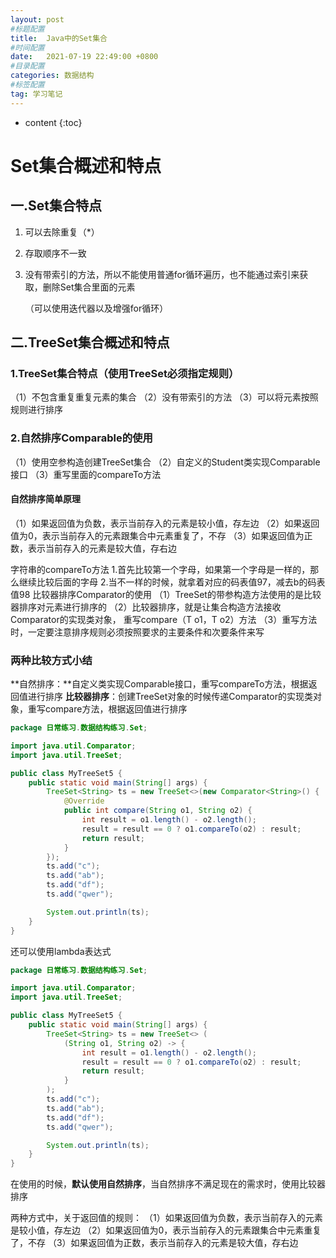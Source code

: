 ```yaml
---
layout: post
#标题配置
title:  Java中的Set集合
#时间配置
date:   2021-07-19 22:49:00 +0800
#目录配置
categories: 数据结构
#标签配置
tag: 学习笔记
---
```


* content
{:toc}



# Set集合概述和特点

## 一.Set集合特点

1. 可以去除重复（*）

2. 存取顺序不一致

3. 没有带索引的方法，所以不能使用普通for循环遍历，也不能通过索引来获取，删除Set集合里面的元素

   （可以使用迭代器以及增强for循环）

## 二.TreeSet集合概述和特点

### 1.TreeSet集合特点（使用TreeSet必须指定规则）

（1）不包含重复重复元素的集合
（2）没有带索引的方法
（3）可以将元素按照规则进行排序

### 2.自然排序Comparable的使用
（1）使用空参构造创建TreeSet集合
（2）自定义的Student类实现Comparable接口
（3）重写里面的compareTo方法
#### 自然排序简单原理
（1）如果返回值为负数，表示当前存入的元素是较小值，存左边
（2）如果返回值为0，表示当前存入的元素跟集合中元素重复了，不存
（3）如果返回值为正数，表示当前存入的元素是较大值，存右边

字符串的compareTo方法
1.首先比较第一个字母，如果第一个字母是一样的，那么继续比较后面的字母
2.当不一样的时候，就拿着对应的码表值97，减去b的码表值98
比较器排序Comparator的使用
（1）TreeSet的带参构造方法使用的是比较器排序对元素进行排序的
（2）比较器排序，就是让集合构造方法接收Comparator的实现类对象，
重写compare（T o1，T o2）方法
（3）重写方法时，一定要注意排序规则必须按照要求的主要条件和次要条件来写

### 两种比较方式小结
**自然排序：**自定义类实现Comparable接口，重写compareTo方法，根据返回值进行排序
**比较器排序**：创建TreeSet对象的时候传递Comparator的实现类对象，重写compare方法，根据返回值进行排序

```javA
package 日常练习.数据结构练习.Set;

import java.util.Comparator;
import java.util.TreeSet;

public class MyTreeSet5 {
    public static void main(String[] args) {
        TreeSet<String> ts = new TreeSet<>(new Comparator<String>() {
            @Override
            public int compare(String o1, String o2) {
                int result = o1.length() - o2.length();
                result = result == 0 ? o1.compareTo(o2) : result;
                return result;
            }
        });
        ts.add("c");
        ts.add("ab");
        ts.add("df");
        ts.add("qwer");

        System.out.println(ts);
    }	
}
```



还可以使用lambda表达式

```java
package 日常练习.数据结构练习.Set;

import java.util.Comparator;
import java.util.TreeSet;

public class MyTreeSet5 {
    public static void main(String[] args) {
        TreeSet<String> ts = new TreeSet<> (
            (String o1, String o2) -> {
                int result = o1.length() - o2.length();
                result = result == 0 ? o1.compareTo(o2) : result;
                return result;
            }
        );
        ts.add("c");
        ts.add("ab");
        ts.add("df");
        ts.add("qwer");

        System.out.println(ts);
    }
}
```







在使用的时候，**默认使用自然排序**，当自然排序不满足现在的需求时，使用比较器排序

两种方式中，关于返回值的规则：
（1）如果返回值为负数，表示当前存入的元素是较小值，存左边
（2）如果返回值为0，表示当前存入的元素跟集合中元素重复了，不存
（3）如果返回值为正数，表示当前存入的元素是较大值，存右边